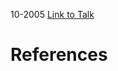

10-2005
[Link to Talk](https://www.churchofjesuschrist.org/study/general-conference/2005/10/priesthood-session?lang=eng)



# References
